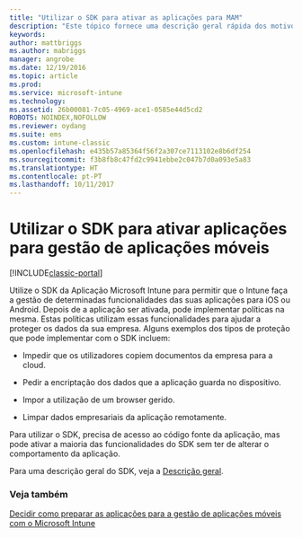 ```yaml
---
title: "Utilizar o SDK para ativar as aplicações para MAM"
description: "Este tópico fornece uma descrição geral rápida dos motivos pelos quais deve utilizar o SDK da Aplicação Intune."
keywords: 
author: mattbriggs
ms.author: mabriggs
manager: angrobe
ms.date: 12/19/2016
ms.topic: article
ms.prod: 
ms.service: microsoft-intune
ms.technology: 
ms.assetid: 26b00081-7c05-4969-ace1-0585e44d5cd2
ROBOTS: NOINDEX,NOFOLLOW
ms.reviewer: oydang
ms.suite: ems
ms.custom: intune-classic
ms.openlocfilehash: e435b57a85364f56f2a307ce7113102e8b6df254
ms.sourcegitcommit: f3b8fb8c47fd2c9941ebbe2c047b7d0a093e5a83
ms.translationtype: HT
ms.contentlocale: pt-PT
ms.lasthandoff: 10/11/2017
---
```

# <a name="use-the-sdk-to-enable-apps-for-mobile-application-management"></a>Utilizar o SDK para ativar aplicações para gestão de aplicações móveis

[!INCLUDE[classic-portal](../includes/classic-portal.md)]

Utilize o SDK da Aplicação Microsoft Intune para permitir que o Intune faça a gestão de determinadas funcionalidades das suas aplicações para iOS ou Android. Depois de a aplicação ser ativada, pode implementar políticas na mesma. Estas políticas utilizam essas funcionalidades para ajudar a proteger os dados da sua empresa. Alguns exemplos dos tipos de proteção que pode implementar com o SDK incluem:

-   Impedir que os utilizadores copiem documentos da empresa para a cloud.

-   Pedir a encriptação dos dados que a aplicação guarda no dispositivo.

-   Impor a utilização de um browser gerido.

-   Limpar dados empresariais da aplicação remotamente.

Para utilizar o SDK, precisa de acesso ao código fonte da aplicação, mas pode ativar a maioria das funcionalidades do SDK sem ter de alterar o comportamento da aplicação.

Para uma descrição geral do SDK, veja a [Descrição geral](/intune/app-sdk-get-started).

### <a name="see-also"></a>Veja também
[Decidir como preparar as aplicações para a gestão de aplicações móveis com o Microsoft Intune](/intune/apps-prepare-mobile-application-management)

